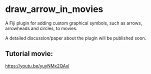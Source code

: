 # draw_arrow_in_movies
 A Fiji plugin for adding custom graphical symbols, such as arrows, arrowheads and circles, to movies.
 
 A detailed discussion/paper about the plugin will be published soon.
 
 ## Tutorial movie:
 https://youtu.be/yuyNMx2QAxI
 

